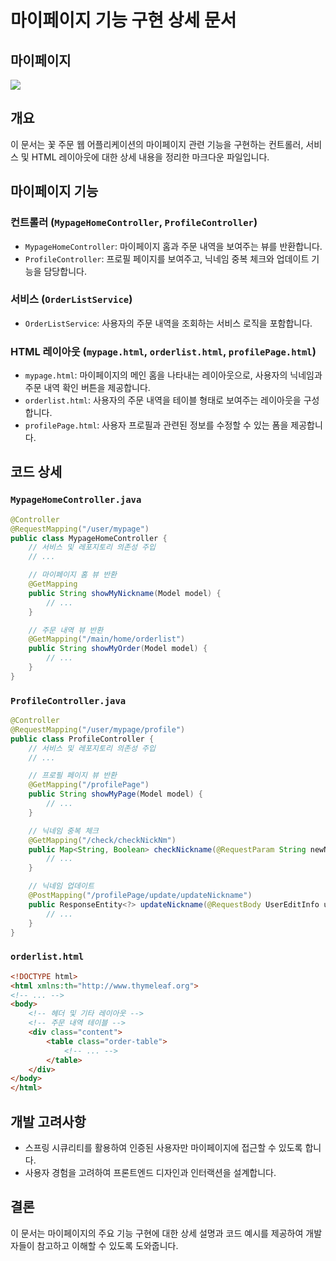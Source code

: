 # 마이페이지 기능 구현 상세 문서


## 마이페이지
<img src="https://github.com/donggyunhuh/TeamProject_Flower/blob/main/%ED%94%84%EB%A1%9C%EC%A0%9D%ED%8A%B8%20%EC%82%AC%EC%A7%84/%EB%A9%94%EC%9D%B8%ED%8E%98%EC%9D%B4%EC%A7%80/%EB%A7%88%EC%9D%B4%ED%8E%98%EC%9D%B4%EC%A7%80.png?raw=true">


## 개요
이 문서는 꽃 주문 웹 어플리케이션의 마이페이지 관련 기능을 구현하는 컨트롤러, 서비스 및 HTML 레이아웃에 대한 상세 내용을 정리한 마크다운 파일입니다.

## 마이페이지 기능

### 컨트롤러 (`MypageHomeController`, `ProfileController`)
- `MypageHomeController`: 마이페이지 홈과 주문 내역을 보여주는 뷰를 반환합니다.
- `ProfileController`: 프로필 페이지를 보여주고, 닉네임 중복 체크와 업데이트 기능을 담당합니다.

### 서비스 (`OrderListService`)
- `OrderListService`: 사용자의 주문 내역을 조회하는 서비스 로직을 포함합니다.

### HTML 레이아웃 (`mypage.html`, `orderlist.html`, `profilePage.html`)
- `mypage.html`: 마이페이지의 메인 홈을 나타내는 레이아웃으로, 사용자의 닉네임과 주문 내역 확인 버튼을 제공합니다.
- `orderlist.html`: 사용자의 주문 내역을 테이블 형태로 보여주는 레이아웃을 구성합니다.
- `profilePage.html`: 사용자 프로필과 관련된 정보를 수정할 수 있는 폼을 제공합니다.

## 코드 상세

### `MypageHomeController.java`
```java
@Controller
@RequestMapping("/user/mypage")
public class MypageHomeController {
    // 서비스 및 레포지토리 의존성 주입
    // ...

    // 마이페이지 홈 뷰 반환
    @GetMapping
    public String showMyNickname(Model model) {
        // ...
    }

    // 주문 내역 뷰 반환
    @GetMapping("/main/home/orderlist")
    public String showMyOrder(Model model) {
        // ...
    }
}
```

### `ProfileController.java`
```java
@Controller
@RequestMapping("/user/mypage/profile")
public class ProfileController {
    // 서비스 및 레포지토리 의존성 주입
    // ...

    // 프로필 페이지 뷰 반환
    @GetMapping("/profilePage")
    public String showMyPage(Model model) {
        // ...
    }

    // 닉네임 중복 체크
    @GetMapping("/check/checkNickNm")
    public Map<String, Boolean> checkNickname(@RequestParam String newNickname) {
        // ...
    }

    // 닉네임 업데이트
    @PostMapping("/profilePage/update/updateNickname")
    public ResponseEntity<?> updateNickname(@RequestBody UserEditInfo userEditInfo) {
        // ...
    }
}
```

### `orderlist.html`
```html
<!DOCTYPE html>
<html xmlns:th="http://www.thymeleaf.org">
<!-- ... -->
<body>
    <!-- 헤더 및 기타 레이아웃 -->
    <!-- 주문 내역 테이블 -->
    <div class="content">
        <table class="order-table">
            <!-- ... -->
        </table>
    </div>
</body>
</html>
```

## 개발 고려사항
- 스프링 시큐리티를 활용하여 인증된 사용자만 마이페이지에 접근할 수 있도록 합니다.
- 사용자 경험을 고려하여 프론트엔드 디자인과 인터랙션을 설계합니다.

## 결론
이 문서는 마이페이지의 주요 기능 구현에 대한 상세 설명과 코드 예시를 제공하여 개발자들이 참고하고 이해할 수 있도록 도와줍니다.